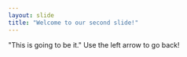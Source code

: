 ```yaml
---
layout: slide
title: "Welcome to our second slide!"
---
```

"This is going to be it."
Use the left arrow to go back!
